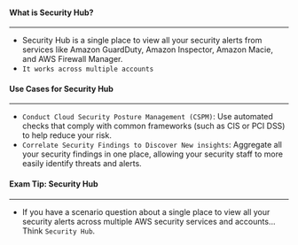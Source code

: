 #### What is Security Hub?

___

* Security Hub is a single place to view all your security alerts from services like Amazon GuardDuty, Amazon Inspector,
  Amazon Macie, and AWS Firewall Manager.
* `It works across multiple accounts`

#### Use Cases for Security Hub

___

* `Conduct Cloud Security Posture Management (CSPM)`: Use automated checks that comply with common frameworks (such as
  CIS or PCI DSS) to help reduce your risk.
* `Correlate Security Findings to Discover New insights`: Aggregate all your security findings in one place, allowing
  your security staff to more easily identify threats and alerts.

#### Exam Tip: Security Hub

___

* If you have a scenario question about a single place to view all your security alerts across multiple AWS security
  services and accounts... Think `Security Hub`.